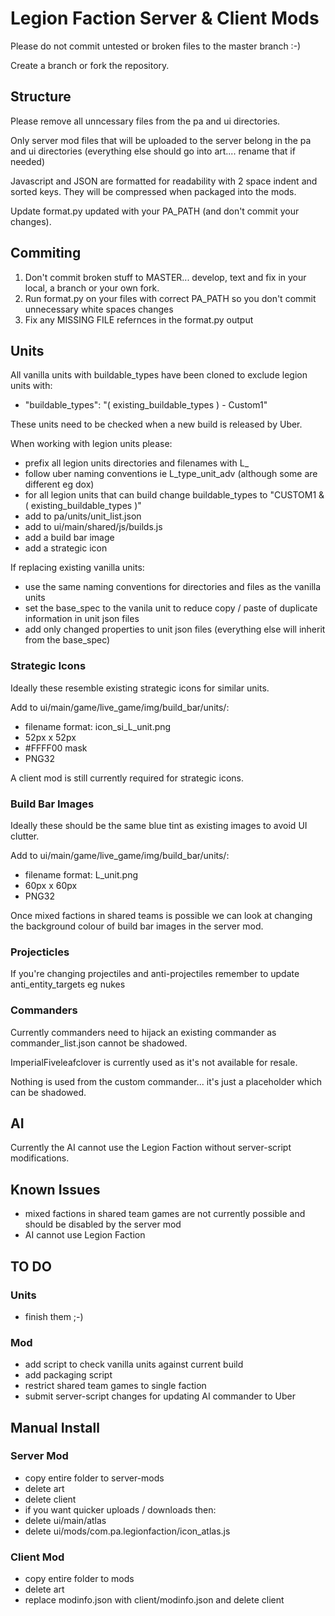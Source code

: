 # Legion Faction Server & Client Mods

Please do not commit untested or broken files to the master branch :-)

Create a branch or fork the repository.


## Structure

Please remove all unncessary files from the pa and ui directories.

Only server mod files that will be uploaded to the server belong in the pa and ui directories (everything else should go into art.... rename that if needed)

Javascript and JSON are formatted for readability with 2 space indent and sorted keys. They will be compressed when packaged into the mods.

Update format.py updated with your PA_PATH (and don't commit your changes).


## Commiting

1. Don't commit broken stuff to MASTER... develop, text and fix in your local, a branch or your own fork.
2. Run format.py on your files with correct PA_PATH so you don't commit unnecessary white spaces changes
3. Fix any MISSING FILE refernces in the format.py output


## Units

All vanilla units with buildable_types have been cloned to exclude legion units with:

- "buildable_types": "( existing_buildable_types ) - Custom1"

These units need to be checked when a new build is released by Uber.

When working with legion units please:

- prefix all legion units directories and filenames with L_
- follow uber naming conventions ie L_type_unit_adv (although some are different eg dox)
- for all legion units that can build change buildable_types to "CUSTOM1 & ( existing_buildable_types )"
- add to pa/units/unit_list.json
- add to ui/main/shared/js/builds.js
- add a build bar image 
- add a strategic icon

If replacing existing vanilla units:

- use the same naming conventions for directories and files as the vanilla units
- set the base_spec to the vanila unit to reduce copy / paste of duplicate information in unit json files
- add only changed properties to unit json files (everything else will inherit from the base_spec)

### Strategic Icons

Ideally these resemble existing strategic icons for similar units.

Add to ui/main/game/live_game/img/build_bar/units/:

- filename format: icon_si_L_unit.png
- 52px x 52px
- #FFFF00 mask
- PNG32

A client mod is still currently required for strategic icons.


### Build Bar Images

Ideally these should be the same blue tint as existing images to avoid UI clutter.

Add to ui/main/game/live_game/img/build_bar/units/:

- filename format: L_unit.png
- 60px x 60px
- PNG32

Once mixed factions in shared teams is possible we can look at changing the background colour of build bar images in the server mod.

### Projecticles

If you're changing projectiles and anti-projectiles remember to update anti_entity_targets eg nukes

### Commanders

Currently commanders need to hijack an existing commander as commander_list.json cannot be shadowed.

ImperialFiveleafclover is currently used as it's not available for resale.

Nothing is used from the custom commander... it's just a placeholder which can be shadowed.


## AI

Currently the AI cannot use the Legion Faction without server-script modifications.


## Known Issues

- mixed factions in shared team games are not currently possible and should be disabled by the server mod
- AI cannot use Legion Faction


## TO DO

### Units

- finish them ;-)

### Mod

- add script to check vanilla units against current build
- add packaging script
- restrict shared team games to single faction
- submit server-script changes for updating AI commander to Uber


## Manual Install

### Server Mod

- copy entire folder to server-mods
- delete art
- delete client
- if you want quicker uploads / downloads then:
 - delete ui/main/atlas
 - delete ui/mods/com.pa.legionfaction/icon_atlas.js

### Client Mod

- copy entire folder to mods
- delete art
- replace modinfo.json with client/modinfo.json and delete client
